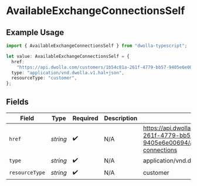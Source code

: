 # AvailableExchangeConnectionsSelf

## Example Usage

```typescript
import { AvailableExchangeConnectionsSelf } from "dwolla-typescript";

let value: AvailableExchangeConnectionsSelf = {
  href:
    "https://api.dwolla.com/customers/1b54c81a-261f-4779-bb57-9405e6e00694/available-exchange-connections",
  type: "application/vnd.dwolla.v1.hal+json",
  resourceType: "customer",
};
```

## Fields

| Field                                                                                                | Type                                                                                                 | Required                                                                                             | Description                                                                                          | Example                                                                                              |
| ---------------------------------------------------------------------------------------------------- | ---------------------------------------------------------------------------------------------------- | ---------------------------------------------------------------------------------------------------- | ---------------------------------------------------------------------------------------------------- | ---------------------------------------------------------------------------------------------------- |
| `href`                                                                                               | *string*                                                                                             | :heavy_check_mark:                                                                                   | N/A                                                                                                  | https://api.dwolla.com/customers/1b54c81a-261f-4779-bb57-9405e6e00694/available-exchange-connections |
| `type`                                                                                               | *string*                                                                                             | :heavy_check_mark:                                                                                   | N/A                                                                                                  | application/vnd.dwolla.v1.hal+json                                                                   |
| `resourceType`                                                                                       | *string*                                                                                             | :heavy_check_mark:                                                                                   | N/A                                                                                                  | customer                                                                                             |